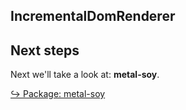 ## IncrementalDomRenderer

## Next steps

Next we'll take a look at: **metal-soy**.

[↪ Package: metal-soy](metal-soy.md)
